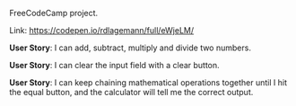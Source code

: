 FreeCodeCamp project. 

Link: https://codepen.io/rdlagemann/full/eWjeLM/

**User Story**: I can add, subtract, multiply and divide two numbers.  

**User Story**: I can clear the input field with a clear button.  

**User Story**: I can keep chaining mathematical operations together until I hit the equal button, and the calculator will tell me the correct output.  


 
